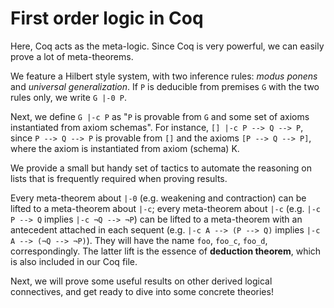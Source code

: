 # First order logic in Coq

Here, Coq acts as the meta-logic. Since Coq is very powerful, we can easily
prove a lot of meta-theorems.

We feature a Hilbert style system, with two inference rules: _modus ponens_
and _universal generalization_. If `P` is deducible from premises `G` with
the two rules only, we write `G |-0 P`.

Next, we define `G |-c P` as "`P` is provable from `G` and some set of axioms
instantiated from axiom schemas". For instance, `[] |-c P --> Q --> P`, since
`P --> Q --> P` is provable from `[]` and the axioms `[P --> Q --> P]`, where
the axiom is instantiated from axiom (schema) K.

We provide a small but handy set of tactics to automate the reasoning on
lists that is frequently required when proving results.

Every meta-theorem about `|-0` (e.g. weakening and contraction) can be lifted
to a meta-theorem about `|-c`; every meta-theorem about `|-c` (e.g.
`|-c P --> Q` implies `|-c ¬Q --> ¬P`) can be lifted to a meta-theorem with
an antecedent attached in each sequent (e.g. `|-c A --> (P --> Q)` implies
`|-c A --> (¬Q --> ¬P)`). They will have the name `foo`, `foo_c`, `foo_d`,
correspondingly. The latter lift is the essence of **deduction theorem**,
which is also included in our Coq file.

Next, we will prove some useful results on other derived logical connectives,
and get ready to dive into some concrete theories!
